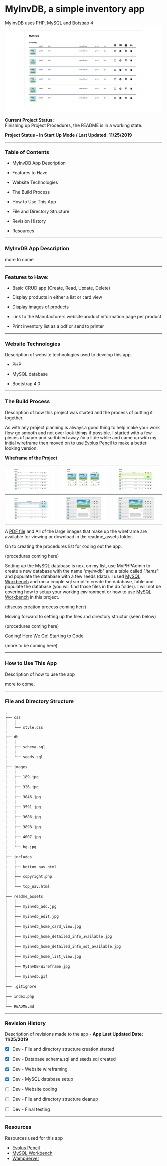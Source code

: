 # MyInvDB, a simple inventory app

MyInvDB uses PHP, MySQL and Botstrap 4
![MyInvDB Wireframe](readme_assets/myinvdb.gif)

__Current Project Status:__  
Finishing up Project Procedures, the README is in a working state.



__Project Status - In Start Up Mode  /  Last Updated: 11/25/2019__



---

### Table of Contents

- MyInvDB App Description

- Features to Have 

- Website Technologies 

- The Build Process

- How to Use This App

- File and Directory Structure

- Revision History

- Resources

  

---

### MyInvDB App Description

more to come



---

### Features to Have:

- Basic CRUD app (Create, Read, Update, Delete) 

- Display products in either a list or card view

- Display images of products

- Link to the Manufacturers website product information page per product

- Print inventory list as a pdf or send to printer

  

---

### Website Technologies

Description of website technologies used to develop this app.

- PHP

- MySQL database

- Bootstrap 4.0

  

---

### The Build Process

Description of how this project was started and the process of putting it together.

As with any project planning is always a good thing to help make your work flow go smooth and not over look things if possible. I started with a few pieces of paper and scribbled away for a little while and came up with my initial wireframe then moved on to use [Evolus Pencil](http://pencil.evolus.vn) to make a better looking version.


**Wireframe of the Project**

| ![MyInvDB Wireframe](readme_assets/myinvdb_home_list_view.jpg) | ![MyInvDB Wireframe](readme_assets/myinvdb_home_card_view.jpg) |     ![MyInvDB Wireframe](readme_assets/myinvdb_edit.jpg)     |
| :----------------------------------------------------------: | :----------------------------------------------------------: | :----------------------------------------------------------: |
|     ![MyInvDB Wireframe](readme_assets/myinvdb_add.jpg)      | ![MyInvDB Wireframe](readme_assets/myinvdb_home_detailed_info_available.jpg) | ![MyInvDB Wireframe](readme_assets/myinvdb_home_detailed_info_not_available.jpg) |


A [PDF file](readme_assets/MyInvDB-Wireframe.pdf) and All of the large images that make up the wireframe are available for viewing or download in the readme_assets folder.




On to creating the procedures list for coding out the app.

(procedures coming here)


Setting up the MySQL database is next on my list, use MyPHPAdmin to create a new database with the name "*myinvdb*" and a table called "*items*" and populate the database with a few seeds (data).  I used [MySQL Workbench](https://www.mysql.com/products/workbench/) and ran a couple sql script to create the database, table and populate the database (you will find those files in the db folder). I will not be covering how to setup your working environment or how to use [MySQL Workbench](https://www.mysql.com/products/workbench/) in this project. 

(discuss creation process coming here)




Moving forward to setting up the files and directory structur (seen below)

(procedures coming here)




Coding! Here We Go! Starting to Code!

(more to be coming here)



---

### How to Use This App

Description of how to use the app

more to come.



---

### File and Directory Structure

```
.
├── css
│   │
│   └── style.css
│ 
├── db
│   │
│   ├── schema.sql
│   │
│   └── seeds.sql
│ 
├── images
│   │
│   ├── 189.jpg
│   │
│   ├── 326.jpg
│   │
│   ├── 3046.jpg
│   │
│   ├── 3591.jpg
│   │
│   ├── 3686.jpg
│   │
│   ├── 3898.jpg
│   │
│   ├── 4007.jpg
│   │
│   └── bg.jpg
│
├── includes
│   │
│   ├── bottom_nav.html
│   │
│   ├── copyright.php
│   │
│   └── top_nav.html
│ 
├── readme_assets
│   │
│   ├── myinvdb_add.jpg
│   │
│   ├── myinvdb_edit.jpg
│   │
│   ├── myinvdb_home_card_view.jpg
│   │
│   ├── myinvdb_home_detailed_info_available.jpg
│   │
│   ├── myinvdb_home_detailed_info_not_available.jpg
│   │
│   ├── myinvdb_home_list_view.jpg
│   │
│   ├── MyInvDB-Wireframe.jpg
│   │
│   └── myinvdb.gif
│ 
├── .gitignore
│
├── index.php
│
└── README.md            
```





---

### Revision History 

Description of revisions made to the app - __App Last Updated Date:  11/25/2019__

- [x] Dev - File and directory structure creation started
- [x] Dev - Database schema.sql and seeds.sql created  
- [x] Dev - Website wireframing 
- [x] Dev - MySQL database setup 
- [ ] Dev - Website coding 
- [ ] Dev - File and directory structure cleanup 
- [ ] Dev - Final testing 
  

---

### Resources

Resources used for this app

- [Evolus Pencil](http://pencil.evolus.vn/) 
- [MySQL Workbench](https://www.mysql.com/products/workbench/)
- [WampServer](http://www.wampserver.com/)